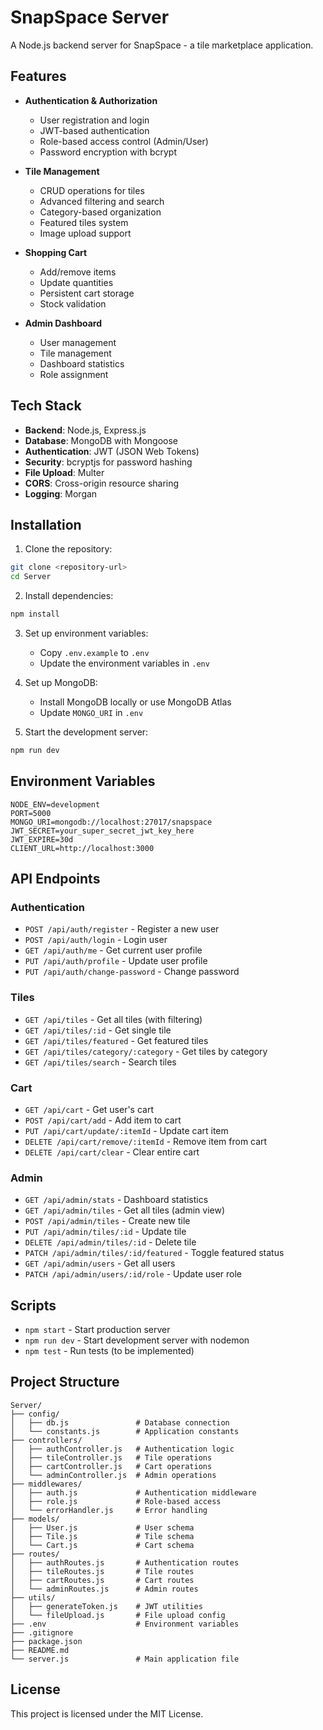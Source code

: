 # SnapSpace Server

A Node.js backend server for SnapSpace - a tile marketplace application.

## Features

- **Authentication & Authorization**
  - User registration and login
  - JWT-based authentication
  - Role-based access control (Admin/User)
  - Password encryption with bcrypt

- **Tile Management**
  - CRUD operations for tiles
  - Advanced filtering and search
  - Category-based organization
  - Featured tiles system
  - Image upload support

- **Shopping Cart**
  - Add/remove items
  - Update quantities
  - Persistent cart storage
  - Stock validation

- **Admin Dashboard**
  - User management
  - Tile management
  - Dashboard statistics
  - Role assignment

## Tech Stack

- **Backend**: Node.js, Express.js
- **Database**: MongoDB with Mongoose
- **Authentication**: JWT (JSON Web Tokens)
- **Security**: bcryptjs for password hashing
- **File Upload**: Multer
- **CORS**: Cross-origin resource sharing
- **Logging**: Morgan

## Installation

1. Clone the repository:
```bash
git clone <repository-url>
cd Server
```

2. Install dependencies:
```bash
npm install
```

3. Set up environment variables:
   - Copy `.env.example` to `.env`
   - Update the environment variables in `.env`

4. Set up MongoDB:
   - Install MongoDB locally or use MongoDB Atlas
   - Update `MONGO_URI` in `.env`

5. Start the development server:
```bash
npm run dev
```

## Environment Variables

```env
NODE_ENV=development
PORT=5000
MONGO_URI=mongodb://localhost:27017/snapspace
JWT_SECRET=your_super_secret_jwt_key_here
JWT_EXPIRE=30d
CLIENT_URL=http://localhost:3000
```

## API Endpoints

### Authentication
- `POST /api/auth/register` - Register a new user
- `POST /api/auth/login` - Login user
- `GET /api/auth/me` - Get current user profile
- `PUT /api/auth/profile` - Update user profile
- `PUT /api/auth/change-password` - Change password

### Tiles
- `GET /api/tiles` - Get all tiles (with filtering)
- `GET /api/tiles/:id` - Get single tile
- `GET /api/tiles/featured` - Get featured tiles
- `GET /api/tiles/category/:category` - Get tiles by category
- `GET /api/tiles/search` - Search tiles

### Cart
- `GET /api/cart` - Get user's cart
- `POST /api/cart/add` - Add item to cart
- `PUT /api/cart/update/:itemId` - Update cart item
- `DELETE /api/cart/remove/:itemId` - Remove item from cart
- `DELETE /api/cart/clear` - Clear entire cart

### Admin
- `GET /api/admin/stats` - Dashboard statistics
- `GET /api/admin/tiles` - Get all tiles (admin view)
- `POST /api/admin/tiles` - Create new tile
- `PUT /api/admin/tiles/:id` - Update tile
- `DELETE /api/admin/tiles/:id` - Delete tile
- `PATCH /api/admin/tiles/:id/featured` - Toggle featured status
- `GET /api/admin/users` - Get all users
- `PATCH /api/admin/users/:id/role` - Update user role

## Scripts

- `npm start` - Start production server
- `npm run dev` - Start development server with nodemon
- `npm test` - Run tests (to be implemented)

## Project Structure

```
Server/
├── config/
│   ├── db.js               # Database connection
│   └── constants.js        # Application constants
├── controllers/
│   ├── authController.js   # Authentication logic
│   ├── tileController.js   # Tile operations
│   ├── cartController.js   # Cart operations
│   └── adminController.js  # Admin operations
├── middlewares/
│   ├── auth.js             # Authentication middleware
│   ├── role.js             # Role-based access
│   └── errorHandler.js     # Error handling
├── models/
│   ├── User.js             # User schema
│   ├── Tile.js             # Tile schema
│   └── Cart.js             # Cart schema
├── routes/
│   ├── authRoutes.js       # Authentication routes
│   ├── tileRoutes.js       # Tile routes
│   ├── cartRoutes.js       # Cart routes
│   └── adminRoutes.js      # Admin routes
├── utils/
│   ├── generateToken.js    # JWT utilities
│   └── fileUpload.js       # File upload config
├── .env                    # Environment variables
├── .gitignore
├── package.json
├── README.md
└── server.js               # Main application file
```

## License

This project is licensed under the MIT License.
